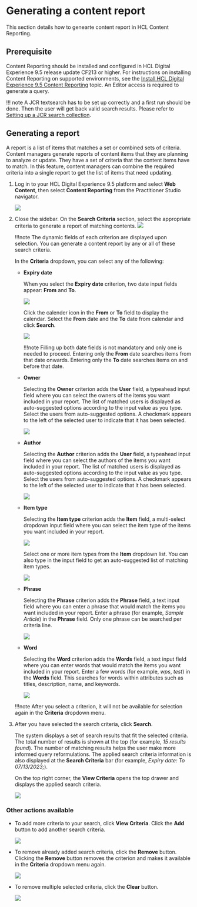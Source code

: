 # Generating a content report

This section details how to genearte content report in HCL Content Reporting.

## Prerequisite

Content Reporting should be installed and configured in HCL Digital Experience 9.5 release update CF213 or higher. For instructions on installing Content Reporting on supported environments, see the [Install HCL Digital Experience 9.5 Content Reporting](../installation/index.md) topic. An Editor access is required to generate a query.

!!! note
    A JCR textsearch has to be set up correctly and a first run should be done. Then the user will get back valid search results. Please refer to [Setting up a JCR search collection](https://opensource.hcltechsw.com/digital-experience/CF212/build_sites/search/portal_search/administer_portal_search/setup_search_collections/jcr_search_collections/).

## Generating a report

A report is a list of items that matches a set or combined sets of criteria. Content managers generate reports of content items that they are planning to analyze or update. They have a set of criteria that the content items have to match. In this feature, content managers can combine the required criteria into a single report to get the list of items that need updating.

1.  Log in to your HCL Digital Experience 9.5 platform and select **Web Content**, then select **Content Reporting** from the Practitioner Studio navigator.

    ![](../../../../assets/HCL_Content_Reporting_Landing_Page.png)

2.  Close the sidebar. On the **Search Criteria** section, select the appropriate criteria to generate a report of matching contents.
    ![](../../../../assets/HCL_Content_Reporting_Criteria_Dropdown.png)

    !!!note
        The dynamic fields of each criterion are displayed upon selection. You can generate a content report by any or all of these search criteria.

    In the **Criteria** dropdown, you can select any of the following:

    - **Expiry date**

        When you select the **Expiry date** criterion, two date input fields appear: **From** and **To**.

        ![](../../../../assets/HCL_Content_Reporting_Search_By_Expiry.png)

        Click the calender icon in the **From** or **To** field to display the calendar. Select the **From** date and the **To** date from calendar and click **Search**.
        
        ![](../../../../assets/HCL_Content_Reporting_Select_Date.png)

        !!!note
            Filling up both date fields is not mandatory and only one is needed to proceed. Entering only the **From** date searches items from that date onwards. Entering only the **To** date searches items on and before that date.

    - **Owner**

        Selecting the **Owner** criterion adds the **User** field, a typeahead input field where you can select the owners of the items you want included in your report. The list of matched users is displayed as auto-suggested options according to the input value as you type. Select the users from auto-suggested options. A checkmark appears to the left of the selected user to indicate that it has been selected. 
        
        ![](../../../../assets/HCL_Content_Reporting_Owner_Criteria.png)
    
    - **Author**

        Selecting the **Author** criterion adds the **User** field, a typeahead input field where you can select the authors of the items you want included in your report. The list of matched users is displayed as auto-suggested options according to the input value as you type. Select the users from auto-suggested options. A checkmark appears to the left of the selected user to indicate that it has been selected. 
        
        ![](../../../../assets/HCL_Content_Reporting_Author_Criteria.png)

    - **Item type**

        Selecting the **Item type** criterion adds the **Item** field, a multi-select dropdown input field where you can select the item type of the items you want included in your report. 
        
        ![](../../../../assets/HCL_Content_Reporting_Item_Type_Criteria.png)

        Select one or more item types from the **Item** dropdown list. You can also type in the input field to get an auto-suggested list of matching item types.

        ![](../../../../assets/HCL_Content_Reporting_Item_Type_Select.png)

    - **Phrase**

        Selecting the **Phrase** criterion adds the **Phrase** field, a text input field where you can enter a phrase that would match the items you want included in your report. Enter a phrase (for example, *Sample Article*) in the **Phrase** field. Only one phrase can be searched per criteria line. 
        
        ![](../../../../assets/HCL_Content_Reporting_Phrase_Select.png)

    - **Word**

        Selecting the **Word** criterion adds the **Words** field, a text input field where you can enter words that would match the items you want included in your report. Enter a few words (for example, *wps*, *test*) in the **Words** field. This searches for words within attributes such as titles, description, name, and keywords.
        
        ![](../../../../assets/HCL_Content_Reporting_Words_Select.png)

    !!!note
        After you select a criterion, it will not be available for selection again in the **Criteria** dropdown menu. 

3. After you have selected the search criteria, click **Search**.

    The system displays a set of search results that fit the selected criteria. The total number of results is shown at the top (for example, *15 results found*). The number of matching results helps the user make more informed query reformulations. The applied search criteria information is also displayed at the **Search Criteria** bar (for example, *Expiry date: To 07/13/2023;*).

    On the top right corner, the **View Criteria** opens the top drawer and displays the applied search criteria.

    ![](../../../../assets/HCL_Content_Reporting_Search_Results.png)
    
### Other actions available

- To add more criteria to your search, click **View Criteria**. Click the **Add** button to add another search criteria.
    
    ![](../../../../assets/HCL_Content_Reporting_Add_Criteria_Button_Dropdown.png)

- To remove already added search criteria, click the **Remove** button. Clicking the **Remove** button removes the criterion and makes it available in the **Criteria** dropdown menu again.
    
    ![](../../../../assets/HCL_Content_Reporting_Remove_Criteria.png)

- To remove multiple selected criteria, click the **Clear** button.
    
    ![](../../../../assets/HCL_Content_Reporting_Clear_Criteria_Options.png)
